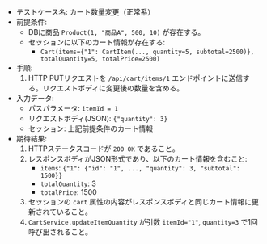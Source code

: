 - テストケース名: カート数量変更（正常系）
- 前提条件:
  - DBに商品 `Product(1, "商品A", 500, 10)` が存在する。
  - セッションに以下のカート情報が存在する:
    - `Cart(items={"1": CartItem(..., quantity=5, subtotal=2500)}, totalQuantity=5, totalPrice=2500)`
- 手順:
  1. HTTP PUTリクエストを `/api/cart/items/1` エンドポイントに送信する。リクエストボディに変更後の数量を含める。
- 入力データ:
  - パスパラメータ: `itemId = 1`
  - リクエストボディ(JSON): `{"quantity": 3}`
  - セッション: 上記前提条件のカート情報
- 期待結果:
  1. HTTPステータスコードが `200 OK` であること。
  2. レスポンスボディがJSON形式であり、以下のカート情報を含むこと:
     - `items`: `{"1": {"id": "1", ..., "quantity": 3, "subtotal": 1500}}`
     - `totalQuantity`: 3
     - `totalPrice`: 1500
  3. セッションの `cart` 属性の内容がレスポンスボディと同じカート情報に更新されていること。
  4. `CartService.updateItemQuantity` が引数 `itemId="1"`, `quantity=3` で1回呼び出されること。